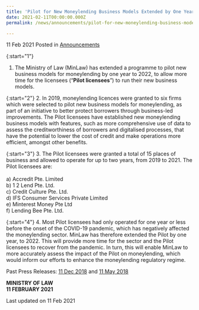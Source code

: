 ```yaml
---
title: 'Pilot for New Moneylending Business Models Extended by One Year'
date: 2021-02-11T00:00:00.000Z
permalink: /news/announcements/pilot-for-new-moneylending-business-models-extended/

---
```



11 Feb 2021 Posted in [Announcements](/news/announcements)


{:start="1"}
1. The Ministry of Law (MinLaw) has extended a programme to pilot new business models for moneylending by one year to 2022, to allow more time for the licensees (“<b>Pilot licensees</b>”) to run their new business models.

{:start="2"}
2. In 2019, moneylending licences were granted to six firms which were selected to pilot new business models for moneylending, as part of an initiative to better protect borrowers through business-led improvements. The Pilot licensees have established new moneylending business models with features, such as more comprehensive use of data to assess the creditworthiness of borrowers and digitalised processes, that have the potential to lower the cost of credit and make operations more efficient, amongst other benefits. 

{:start="3"}
3. The Pilot licensees were granted a total of 15 places of business and allowed to operate for up to two years, from 2019 to 2021. The Pilot licensees are:
<br><br>
    a) Accredit Pte. Limited<br>
    b) 1 2 Lend Pte. Ltd. <br>
    c) Credit Culture Pte. Ltd. <br>
    d) IFS Consumer Services Private Limited <br>
    e) Minterest Money Pte Ltd <br>
    f) Lending Bee Pte. Ltd.<br>

{:start="4"}
4. Most Pilot licensees had only operated for one year or less before the onset of the COVID-19 pandemic, which has negatively affected the moneylending sector. MinLaw has therefore extended the Pilot by one year, to 2022. This will provide more time for the sector and the Pilot licensees to recover from the pandemic. In turn, this will enable MinLaw to more accurately assess the impact of the Pilot on moneylending, which would inform our efforts to enhance the moneylending regulatory regime. 

Past Press Releases: [11 Dec 2018](/news/press-releases/six-firms-to-pilot-new-business-models-for-moneylending) and [11 May 2018](/news/press-releases/invitation-proposal-pilot-new-moneylending-business-models)

**MINISTRY OF LAW**
<br>**11 FEBRUARY 2021**


<p class="right-side-updated">Last updated on 11 Feb 2021</p>
